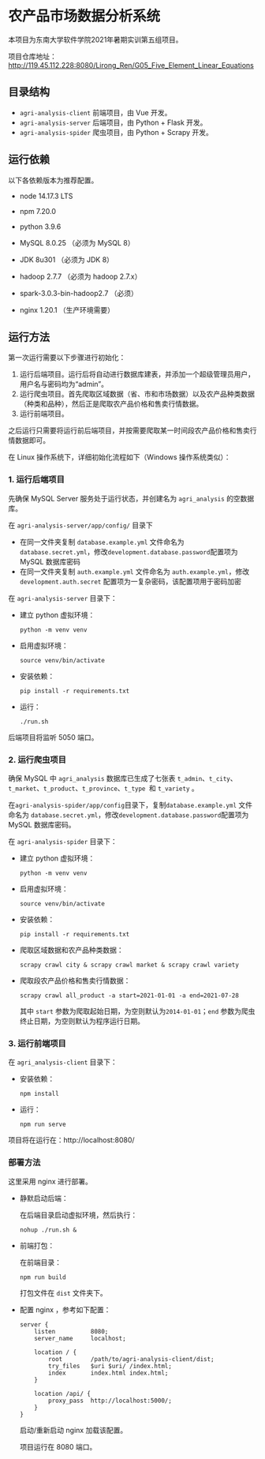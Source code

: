 

# 农产品市场数据分析系统

本项目为东南大学软件学院2021年暑期实训第五组项目。

项目仓库地址：http://119.45.112.228:8080/Lirong_Ren/G05_Five_Element_Linear_Equations

## 目录结构

- `agri-analysis-client` 前端项目，由 Vue 开发。
- `agri-analysis-server` 后端项目，由 Python + Flask 开发。
- `agri-analysis-spider` 爬虫项目，由 Python + Scrapy 开发。

## 运行依赖

以下各依赖版本为推荐配置。

- node 14.17.3 LTS 
- npm 7.20.0

- python  3.9.6

- MySQL 8.0.25 （必须为 MySQL 8）
- JDK  8u301 （必须为 JDK 8）
- hadoop 2.7.7 （必须为 hadoop 2.7.x）
- spark-3.0.3-bin-hadoop2.7 （必须）

- nginx 1.20.1 （生产环境需要）

## 运行方法

第一次运行需要以下步骤进行初始化：

1. 运行后端项目。运行后将自动进行数据库建表，并添加一个超级管理员用户，用户名与密码均为“admin”。
2. 运行爬虫项目。首先爬取区域数据（省、市和市场数据）以及农产品种类数据（种类和品种），然后正是爬取农产品价格和售卖行情数据。
3. 运行前端项目。

之后运行只需要将运行前后端项目，并按需要爬取某一时间段农产品价格和售卖行情数据即可。

在 Linux 操作系统下，详细初始化流程如下（Windows 操作系统类似）：

### 1. 运行后端项目

先确保 MySQL Server 服务处于运行状态，并创建名为 `agri_analysis` 的空数据库。

在 `agri-analysis-server/app/config/` 目录下

- 在同一文件夹复制 `database.example.yml` 文件命名为 `database.secret.yml`，修改`development.database.password`配置项为 MySQL 数据库密码
- 在同一文件夹复制 `auth.example.yml` 文件命名为 `auth.example.yml`，修改`development.auth.secret` 配置项为一复杂密码，该配置项用于密码加密

在 `agri-analysis-server` 目录下：

- 建立 python 虚拟环境：

  ```shell
  python -m venv venv
  ```

- 启用虚拟环境：

  ```shell
  source venv/bin/activate
  ```

- 安装依赖：

  ``` shell
  pip install -r requirements.txt
  ```

- 运行：

  ```shell
  ./run.sh
  ```

后端项目将监听 5050 端口。

### 2. 运行爬虫项目

确保 MySQL 中 `agri_analysis` 数据库已生成了七张表 `t_admin`、`t_city`、`t_market`、`t_product`、`t_province`、`t_type `和 `t_variety` 。

在`agri-analysis-spider/app/config`目录下，复制`database.example.yml` 文件命名为 `database.secret.yml`，修改`development.database.password`配置项为 MySQL 数据库密码。

在 `agri-analysis-spider` 目录下：

- 建立 python 虚拟环境：

  ```shell
  python -m venv venv
  ```

- 启用虚拟环境：

  ```shell
  source venv/bin/activate
  ```

- 安装依赖：

  ``` shell
  pip install -r requirements.txt
  ```

- 爬取区域数据和农产品种类数据：

  ```shell
  scrapy crawl city & scrapy crawl market & scrapy crawl variety
  ```

- 爬取段农产品价格和售卖行情数据：

  ```shell
  scrapy crawl all_product -a start=2021-01-01 -a end=2021-07-28
  ```

  其中 `start` 参数为爬取起始日期，为空则默认为`2014-01-01`；`end` 参数为爬虫终止日期，为空则默认为程序运行日期。

### 3. 运行前端项目

在 `agri_analysis-client` 目录下：

- 安装依赖：

  ```shell
  npm install
  ```

- 运行：

  ```shell
  npm run serve
  ```

项目将在运行在：http://localhost:8080/

### 部署方法

这里采用 nginx 进行部署。

- 静默启动后端：

  在后端目录启动虚拟环境，然后执行：

  ```shell
  nohup ./run.sh &
  ```

- 前端打包：

  在前端目录：

  ```shell
  npm run build
  ```

  打包文件在 `dist` 文件夹下。

- 配置 nginx ，参考如下配置：

  ```nginx
  server {
      listen          8080;
      server_name     localhost;
  
      location / {
          root        /path/to/agri-analysis-client/dist;
          try_files   $uri $uri/ /index.html;
          index       index.html index.html;
      }
  
      location /api/ {
          proxy_pass  http://localhost:5000/;
      }
  }
  ```

  启动/重新启动 nginx 加载该配置。

  项目运行在 8080 端口。